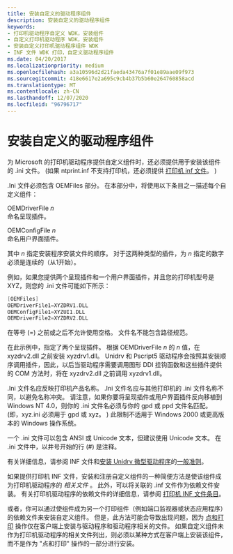 ```yaml
---
title: 安装自定义的驱动程序组件
description: 安装自定义的驱动程序组件
keywords:
- 打印机驱动程序自定义 WDK，安装组件
- 自定义打印机驱动程序 WDK，安装组件
- 安装自定义打印机驱动程序组件 WDK
- INF 文件 WDK 打印，自定义驱动程序组件
ms.date: 04/20/2017
ms.localizationpriority: medium
ms.openlocfilehash: a3a10596d2d21faeda43476a7f01e89aae09f973
ms.sourcegitcommit: 418e6617e2a695c9cb4b37b5b60e264760858acd
ms.translationtype: MT
ms.contentlocale: zh-CN
ms.lasthandoff: 12/07/2020
ms.locfileid: "96796717"
---
```

# <a name="installing-customized-driver-components"></a>安装自定义的驱动程序组件





为 Microsoft 的打印机驱动程序提供自定义组件时，还必须提供用于安装该组件的 .ini 文件。  (如果 ntprint.inf 不支持打印机，还必须提供 [打印机 inf 文件](printer-inf-files.md)。 ) 

.Ini 文件必须包含 OEMFiles 部分。 在本部分中，将使用以下条目之一描述每个自定义组件：

<a href="" id="oemdriverfilen"></a>OEMDriverFile *n*  
命名呈现插件。

<a href="" id="oemconfigfilen"></a>OEMConfigFile *n*  
命名用户界面插件。

其中 *n* 指定安装程序安装文件的顺序。 对于这两种类型的插件，为 *n* 指定的数字必须是连续的（从1开始）。

例如，如果您提供两个呈现插件和一个用户界面插件，并且您的打印机型号是 XYZ，则您的 .ini 文件可能如下所示：

```cpp
[OEMFiles]
OEMDriverFile1=XYZDRV1.DLL
OEMConfigFile1=XYZUI1.DLL
OEMDriverFile2=XYZDRV2.DLL
```

在等号 (=) 之前或之后不允许使用空格。 文件名不能包含路径规范。

在此示例中，指定了两个呈现插件。 根据 OEMDriverFile *n* 的 *n* 值，在 xyzdrv2.dll 之前安装 xyzdrv1.dll。 Unidrv 和 Pscript5 驱动程序会按照其安装顺序调用插件，因此，以后当驱动程序需要调用图形 DDI 挂钩函数和这些插件提供的 COM 方法时，将在 xyzdrv2.dll 之前调用 xyzdrv1.dll。

.Ini 文件名应反映打印机产品名称。 .Ini 文件名应与其他打印机的 .ini 文件名称不同，以避免名称冲突。 请注意，如果你要将呈现插件或用户界面插件反向移植到 Windows NT 4.0，则你的 .ini 文件名必须与你的 gpd 或 ppd 文件名匹配。  (即，xyz.ini 必须用于 gpd 或 xyz。 ) 此限制不适用于 Windows 2000 或更高版本的 Windows 操作系统。

一个 .ini 文件可以包含 ANSI 或 Unicode 文本，但建议使用 Unicode 文本。 在 .ini 文件中，以井号开始的行 (\#) 是注释。

有关详细信息，请参阅 INF 文件和[安装 Unidrv 微型驱动程序](installing-a-unidrv-minidriver.md)的[一般准则](../install/general-guidelines-for-inf-files.md)。

如果提供打印机 INF 文件，安装和注册自定义组件的一种简便方法是使该组件成为打印机驱动程序的 *相关文件* 。 此外，可以将关联的 .inf 文件作为依赖文件安装。 有关打印机驱动程序的依赖文件的详细信息，请参阅 [打印机 INF 文件条目](printer-inf-file-entries.md)。

或者，你可以通过使组件成为另一个打印组件（例如端口监视器或状态应用程序）的依赖文件来安装自定义组件。 但是，此方法可能会导致出现问题，因为 [点和打印](introduction-to-point-and-print.md) 操作仅在客户端上安装与驱动程序和驱动程序相关的文件。 如果自定义组件未作为打印机驱动程序的相关文件列出，则必须以某种方式在客户端上安装该组件，而不是作为 "点和打印" 操作的一部分进行安装。

 

